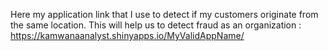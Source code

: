 Here my application link that I use to detect if my customers originate from the same location. This will help us to detect fraud as an organization : https://kamwanaanalyst.shinyapps.io/MyValidAppName/
